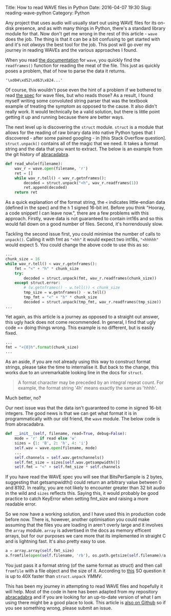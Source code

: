 Title: How to read WAVE files in Python
Date: 2016-04-07 19:30
Slug: reading-wave-python
Category: Python

Any project that uses audio will usually start out using WAVE files for its on-disk presence, and as with many things in Python, there's a standard library module for that. Now don't get me wrong in the rest of this article - `wave` does the job. The thing is that it can be a bit confusing to get started with and it's not *always* the best tool for the job. This post will go over my journey in reading WAVEs and the various approaches I found.

When you read [the documentation](https://docs.python.org/2/library/wave.html) for `wave`, you quickly find the `readframes()` function for reading the meat of the file. This just as quickly poses a problem, that of how to parse the data it returns.

```
'\xd04\xd52\xd63\x824...'
```
Of course, this wouldn't pose even the hint of a problem if we bothered to read [the spec](http://www-mmsp.ece.mcgill.ca/documents/audioformats/wave/wave.html) for wave files, but who reads those? As a result, I found myself writing some convoluted string parser that was the textbook example of treating the symptom as opposed to the cause. It also didn't really work. It would technically be a valid solution, but there is little point getting it up and running because there are better ways.

The next level up is discovering the `struct` module. `struct` is a module that allows for the reading of raw binary data into native Python types that I discovered - after some pained googling - in [this Stack Overflow question]. `struct.unpack()` contains all of the magic that we need. It takes a format string and the data that you want to extract. The below is an example from the git history of [abracadabra](http://github.com/notexactlyawe/abracadabra).

```python
def read_whole(filename):
    wav_r = wave.open(filename, 'r')
    ret = []
    while wav_r.tell() < wav_r.getnframes():
        decoded = struct.unpack("<h", wav_r.readframes(1))
        ret.append(decoded)
    return ret
```

As a quick explanation of the format string, the `<` indicates little-endian data (defined in the spec) and the `h` 1 signed 16-bit int. Before you think "Hooray, a code snippet! I can leave now.", there are a few problems with this approach. Firstly, wave data is not guaranteed to contain int16s and so this would fall down on a good number of files. Second, it's horrendously slow.

Tackling the second issue first, you could minimise the number of calls to `unpack()`. Calling it with fmt as `"<hh"` it would expect two int16s, `"<hhhhh"` would expect 5. You could change the above code to use this as so:

```python
...
chunk_size = 16
while wav_r.tell() < wav_r.getnframes():
    fmt = "<" + "h" * chunk_size
    try:
        decoded = struct.unpack(fmt, wav_r.readframes(chunk_size))
    except struct.error:
        # (w.getnframes() - w.tell()) < chunk_size
        tmp_size = w.getnframes() - w.tell()
        tmp_fmt = "<" + "h" * chunk_size
        decoded = struct.unpack(tmp_fmt, wav_r.readframes(tmp_size))
...
```

Yet again, as this article is a journey as opposed to a straight out answer, this ugly hack does not come recommended. In general, I find that ugly code == doing things wrong. This example is no different, but is easily fixed.

```python
...
fmt = "<{0}h".format(chunk_size)
...
```

As an aside, if you are not already using this way to construct format strings, please take the time to internalise it. But back to the change, this works due to an unremarkable looking line in the docs for `struct`.

> A format character may be preceded by an integral repeat count. For example, the format string '4h' means exactly the same as 'hhhh'.

Much better, no?

Our next issue was that the data isn't guaranteed to come in signed 16-bit integers. The good news is that we can get what format it is in programmatically with our old friend, the `wave` module. The below code is from abracadabra.

```python
def __init__(self, filename, read=True, debug=False):
    mode = 'r' if read else 'w'
    sizes = {1: 'B', 2: 'h', 4: 'i'}
    self.wav = wave.open(filename, mode)
    ...
    self.channels = self.wav.getnchannels()
    self.fmt_size = sizes[self.wav.getsampwidth()]
    self.fmt = "<" + self.fmt_size * self.channels
```

If you have read the WAVE spec you will see that BitsPerSample is 2 bytes, suggesting that getsampwidth() could return an arbitrary value between 0 and 8192. In reality, you are not likely to encounter greater than 32 bit audio in the wild and `sizes` reflects this. Saying this, it would probably be good practice to catch KeyError when setting fmt_size and raising a more readable error.

So we now have a working solution, and I have used this in production code before now. There is, however, another optimisation you could make assuming that the files you are loading in aren't overly large and it involves the `array` module. `array` is advertised in the docs as memory efficent arrays, but for our purposes we care more that its implemented in straight C and is lightning fast. It's also pretty easy to use.

```python
a = array.array(self.fmt_size)
a.fromfile(open(self.filename, 'rb'), os.path.getsize(self.filename)/a.itemsize)
```

You just pass it a format string (of the same format as struct) and then call `fromfile` with a file object and the size of it. According to [this](http://stackoverflow.com/questions/5804052/improve-speed-of-reading-and-converting-from-binary-file-with-python) SO question it is up to 40X faster than `struct.unpack` *YMMV*.

This has been my journey in attempting to read WAVE files and hopefully it will help. Most of the code in here has been adapted from my repository [abracadabra](https://github.com/notexactlyawe/abracadabra) and if you are looking for an up-to-date version of what I am using there might be a good place to look. This article is [also on Github](https://github.com/notexactlyawe/cameronmacleod.com) so if you see something wrong, please submit an issue.
